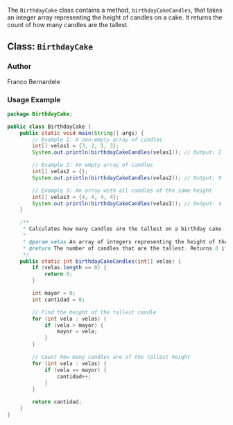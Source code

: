 The `BirthdayCake` class contains a method, `birthdayCakeCandles`, that takes an integer array representing the height of candles on a cake. It returns the count of how many candles are the tallest.

## Class: `BirthdayCake`

### Author

Franco Bernardele

### Usage Example

```java
package BirthdayCake;

public class BirthdayCake {
    public static void main(String[] args) {
        // Example 1: A non-empty array of candles
        int[] velas1 = {3, 2, 1, 3};
        System.out.println(birthdayCakeCandles(velas1)); // Output: 2

        // Example 2: An empty array of candles
        int[] velas2 = {};
        System.out.println(birthdayCakeCandles(velas2)); // Output: 0

        // Example 3: An array with all candles of the same height
        int[] velas3 = {4, 4, 4, 4};
        System.out.println(birthdayCakeCandles(velas3)); // Output: 4
    }

    /**
     * Calculates how many candles are the tallest on a birthday cake.
     *
     * @param velas An array of integers representing the height of the candles.
     * @return The number of candles that are the tallest. Returns 0 if the array is empty.
     */
    public static int birthdayCakeCandles(int[] velas) {
        if (velas.length == 0) {
            return 0;
        }

        int mayor = 0;
        int cantidad = 0;

        // Find the height of the tallest candle
        for (int vela : velas) {
            if (vela > mayor) {
                mayor = vela;
            }
        }

        // Count how many candles are of the tallest height
        for (int vela : velas) {
            if (vela == mayor) {
                cantidad++;
            }
        }

        return cantidad;
    }
}
```